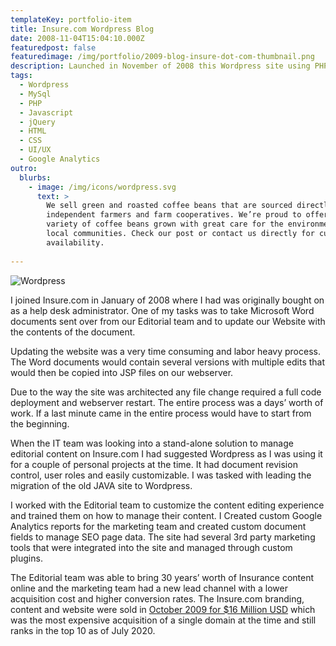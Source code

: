 ```yaml
---
templateKey: portfolio-item
title: Insure.com Wordpress Blog
date: 2008-11-04T15:04:10.000Z
featuredpost: false
featuredimage: /img/portfolio/2009-blog-insure-dot-com-thumbnail.png
description: Launched in November of 2008 this Wordpress site using PHP, MySQL, JavaScript, jQuery, HTML and CSS. I Lead all development and worked with our Editorial, Marketing, IT and Business teams to scope project requirements to create a project roadmap.
tags:
  - Wordpress
  - MySql
  - PHP
  - Javascript
  - jQuery
  - HTML
  - CSS
  - UI/UX
  - Google Analytics
outro:
  blurbs:
    - image: /img/icons/wordpress.svg
      text: >
        We sell green and roasted coffee beans that are sourced directly from
        independent farmers and farm cooperatives. We’re proud to offer a
        variety of coffee beans grown with great care for the environment and
        local communities. Check our post or contact us directly for current
        availability.
	
---
```

![Wordpress](/img/portfolio/2009-blog-insure-dot-com-thumbnail.png)

I joined Insure.com in January of 2008 where I had was originally bought on as a help desk administrator. One of my tasks was to take Microsoft Word documents sent over from our Editorial team and to update our Website with the contents of the document.

Updating the website was a very time consuming and labor heavy process. The Word documents would contain several versions with multiple edits that would then be copied into JSP files on our webserver. 

Due to the way the site was architected any file change required a full code deployment and webserver restart. The entire process was a days’ worth of work. If a last minute came in the entire process would have to start from the beginning.

When the IT team was looking into a stand-alone solution to manage editorial content on Insure.com I had suggested Wordpress as I was using it for a couple of personal projects at the time. It had document revision control, user roles and easily customizable. I was tasked with leading the migration of the old JAVA site to Wordpress.

I worked with the Editorial team to customize the content editing experience and trained them on how to manage their content. I Created custom Google Analytics reports for the marketing team and created custom document fields to manage SEO page data. The site had several 3rd party marketing tools that were integrated into the site and managed through custom plugins.

The Editorial team was able to bring 30 years’ worth of Insurance content online and the marketing team had a new lead channel with a lower acquisition cost and higher conversion rates. The Insure.com branding, content and website were sold in [October 2009 for $16 Million USD](https://techcrunch.com/2009/10/09/insure-com-sells-for-16-million/) which was the most expensive acquisition of a single domain at the time and still ranks in the top 10 as of July 2020.


